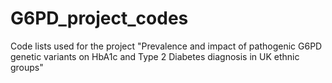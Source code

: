 # G6PD_project_codes
Code lists used for the project "Prevalence and impact of pathogenic G6PD genetic variants on HbA1c and Type 2 Diabetes diagnosis in UK ethnic groups"
